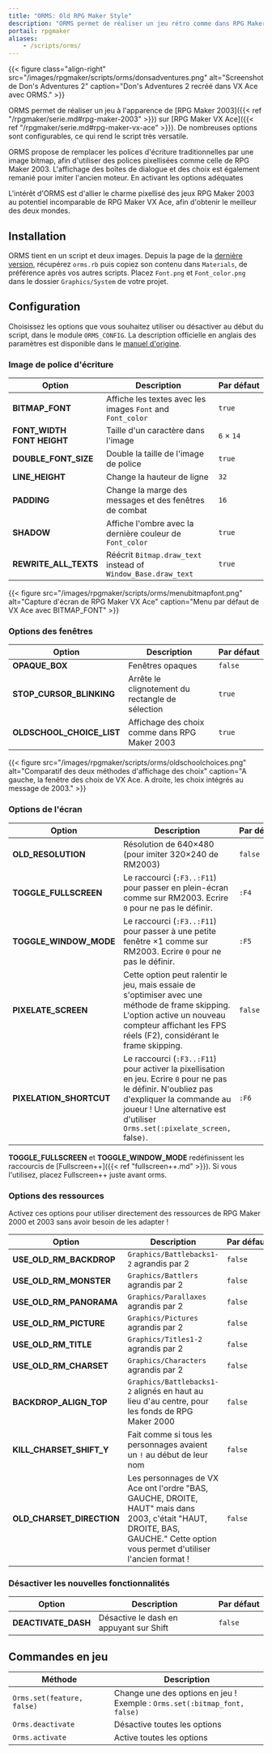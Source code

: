 ```yaml
---
title: "ORMS: Old RPG Maker Style"
description: "ORMS permet de réaliser un jeu rétro comme dans RPG Maker 2003, mais avec RPG Maker VX Ace, afin de créer des jeux pixellisés tout en profitant de la puissance de VX Ace."
portail: rpgmaker
aliases:
    - /scripts/orms/
---
```


{{< figure class="align-right" src="/images/rpgmaker/scripts/orms/donsadventures.png" alt="Screenshot de Don's Adventures 2" caption="Don's Adventures 2 recréé dans VX Ace avec ORMS." >}}

ORMS permet de réaliser un jeu à l'apparence de [RPG Maker 2003]({{< ref "/rpgmaker/serie.md#rpg-maker-2003" >}}) sur [RPG Maker VX Ace]({{< ref "/rpgmaker/serie.md#rpg-maker-vx-ace" >}}). De nombreuses options sont configurables, ce qui rend le script très versatile.

ORMS propose de remplacer les polices d'écriture traditionnelles par une image bitmap, afin d'utiliser des polices pixellisées comme celle de RPG Maker 2003. L'affichage des boîtes de dialogue et des choix est également remanié pour imiter l'ancien moteur. En activant les options adéquates

L'intérêt d'ORMS est d'allier le charme pixellisé des jeux RPG Maker 2003 au potentiel incomparable de RPG Maker VX Ace, afin d'obtenir le meilleur des deux mondes.

## Installation

ORMS tient en un script et deux images. Depuis la page de la [dernière version](https://github.com/RMEx/orms/releases), récupérez `orms.rb` puis copiez son contenu dans `Materials`, de préférence après vos autres scripts. Placez `Font.png` et `Font_color.png` dans le dossier `Graphics/System` de votre projet.

## Configuration

Choisissez les options que vous souhaitez utiliser ou désactiver au début du script, dans le module `ORMS_CONFIG`. La description officielle en anglais des paramètres est disponible dans le [manuel d'origine](https://github.com/RMEx/orms/blob/master/README.md).

### Image de police d'écriture

Option | Description | Par défaut
--- | --- | ---
**BITMAP_FONT** | Affiche les textes avec les images `Font` and `Font_color` | `true`
**FONT_WIDTH<br>FONT HEIGHT** | Taille d'un caractère dans l'image | `6` × `14`
**DOUBLE_FONT_SIZE** | Double la taille de l'image de police | `true`
**LINE_HEIGHT** | Change la hauteur de ligne | `32`
**PADDING** | Change la marge des messages et des fenêtres de combat | `16`
**SHADOW** | Affiche l'ombre avec la dernière couleur de `Font_color` | `true`
**REWRITE_ALL_TEXTS** | Réécrit `Bitmap.draw_text` instead of `Window_Base.draw_text` | `true`

{{< figure src="/images/rpgmaker/scripts/orms/menubitmapfont.png" alt="Capture d'écran de RPG Maker VX Ace" caption="Menu par défaut de VX Ace avec BITMAP_FONT" >}}

### Options des fenêtres

Option | Description | Par défaut
--- | --- | ---
**OPAQUE_BOX** | Fenêtres opaques | `false`
**STOP_CURSOR_BLINKING** | Arrête le clignotement du rectangle de sélection | `true`
**OLDSCHOOL_CHOICE_LIST** | Affichage des choix comme dans RPG Maker 2003 | `true`

{{< figure src="/images/rpgmaker/scripts/orms/oldschoolchoices.png" alt="Comparatif des deux méthodes d'affichage des choix" caption="A gauche, la fenêtre des choix de VX Ace. A droite, les choix intégrés au message de 2003." >}}

### Options de l'écran

Option | Description | Par défaut
--- | --- | ---
**OLD_RESOLUTION** | Résolution de 640×480 (pour imiter 320×240 de RM2003) | `false`
**TOGGLE_FULLSCREEN** | Le raccourci (`:F3..:F11`) pour passer en plein-écran comme sur RM2003. Ecrire `0` pour ne pas le définir. | `:F4`
**TOGGLE_WINDOW_MODE** | Le raccourci (`:F3..:F11`) pour passer à une petite fenêtre ×1 comme sur RM2003. Ecrire `0` pour ne pas le définir. | `:F5`
**PIXELATE_SCREEN** | Cette option peut ralentir le jeu, mais essaie de s'optimiser avec une méthode de frame skipping. L'option active un nouveau compteur affichant les FPS réels (F2), considérant le frame skipping. | `false`
**PIXELATION_SHORTCUT** | Le raccourci (`:F3..:F11`) pour activer la pixellisation en jeu. Ecrire `0` pour ne pas le définir. N'oubliez pas d'expliquer la commande au joueur ! Une alternative est d'utiliser `Orms.set(:pixelate_screen, `false`)`. | `:F6`

**TOGGLE_FULLSCREEN** et **TOGGLE_WINDOW_MODE** redéfinissent les raccourcis de [Fullscreen++]({{< ref "fullscreen++.md" >}}). Si vous l'utilisez, placez Fullscreen++ juste avant orms.

### Options des ressources

Activez ces options pour utiliser directement des ressources de RPG Maker 2000 et 2003 sans avoir besoin de les adapter !

Option | Description | Par défaut
--- | --- | ---
**USE_OLD_RM_BACKDROP** | `Graphics/Battlebacks1-2` agrandis par 2 | `false`
**USE_OLD_RM_MONSTER** | `Graphics/Battlers` agrandis par 2 | `false`
**USE_OLD_RM_PANORAMA** | `Graphics/Parallaxes` agrandis par 2 | `false`
**USE_OLD_RM_PICTURE** | `Graphics/Pictures` agrandis par 2 | `false`
**USE_OLD_RM_TITLE** | `Graphics/Titles1-2` agrandis par 2 | `false`
**USE_OLD_RM_CHARSET** | `Graphics/Characters` agrandis par 2 | `false`
**BACKDROP_ALIGN_TOP** | `Graphics/Battlebacks1-2` alignés en haut au lieu d'au centre, pour les fonds de RPG Maker 2000 | `false`
**KILL_CHARSET_SHIFT_Y** | Fait comme si tous les personnages avaient un `!` au début de leur nom | `false`
**OLD_CHARSET_DIRECTION** | Les personnages de VX Ace ont l'ordre "BAS, GAUCHE, DROITE, HAUT" mais dans 2003, c'était "HAUT, DROITE, BAS, GAUCHE." Cette option vous permet d'utiliser l'ancien format ! | `false`

### Désactiver les nouvelles fonctionnalités

Option | Description | Par défaut
--- | --- | ---
**DEACTIVATE_DASH** | Désactive le dash en appuyant sur Shift | `false`

## Commandes en jeu

Méthode | Description
--- | ---
`Orms.set(feature, false)` | Change une des options en jeu !<br>Exemple : `Orms.set(:bitmap_font, false)`
`Orms.deactivate` | Désactive toutes les options
`Orms.activate` | Active toutes les options
